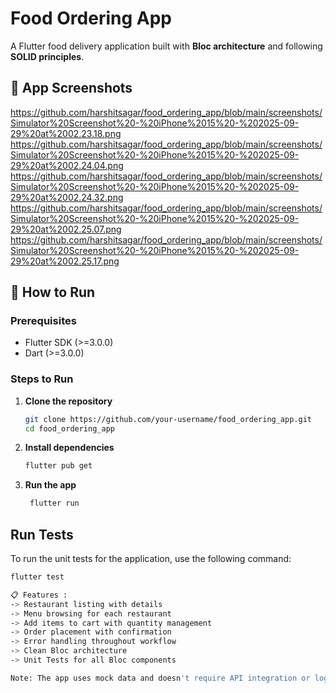 # Food Ordering App

A Flutter food delivery application built with **Bloc architecture** and following **SOLID principles**.

## 📱 App Screenshots

https://github.com/harshitsagar/food_ordering_app/blob/main/screenshots/Simulator%20Screenshot%20-%20iPhone%2015%20-%202025-09-29%20at%2002.23.18.png
https://github.com/harshitsagar/food_ordering_app/blob/main/screenshots/Simulator%20Screenshot%20-%20iPhone%2015%20-%202025-09-29%20at%2002.24.04.png
https://github.com/harshitsagar/food_ordering_app/blob/main/screenshots/Simulator%20Screenshot%20-%20iPhone%2015%20-%202025-09-29%20at%2002.24.32.png
https://github.com/harshitsagar/food_ordering_app/blob/main/screenshots/Simulator%20Screenshot%20-%20iPhone%2015%20-%202025-09-29%20at%2002.25.07.png
https://github.com/harshitsagar/food_ordering_app/blob/main/screenshots/Simulator%20Screenshot%20-%20iPhone%2015%20-%202025-09-29%20at%2002.25.17.png

## 🚀 How to Run

### Prerequisites
- Flutter SDK (>=3.0.0)
- Dart (>=3.0.0)

### Steps to Run
1. **Clone the repository**
   ```bash
   git clone https://github.com/your-username/food_ordering_app.git
   cd food_ordering_app
   
2. **Install dependencies**
   ```bash
   flutter pub get

3. **Run the app**
   ```bash
    flutter run
   
## Run Tests
To run the unit tests for the application, use the following command:
```bash
flutter test

📋 Features :
-> Restaurant listing with details
-> Menu browsing for each restaurant
-> Add items to cart with quantity management
-> Order placement with confirmation
-> Error handling throughout workflow
-> Clean Bloc architecture
-> Unit Tests for all Bloc components

Note: The app uses mock data and doesn't require API integration or login.


